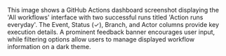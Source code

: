 This image shows a GitHub Actions dashboard screenshot displaying the 'All workflows' interface with two successful runs titled 'Action runs everyday'. The Event, Status (✓), Branch, and Actor columns provide key execution details. A prominent feedback banner encourages user input, while filtering options allow users to manage displayed workflow information on a dark theme.